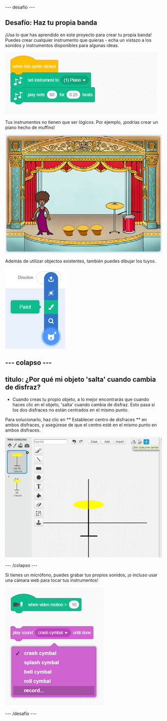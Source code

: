 \--- desafío \---

## Desafío: Haz tu propia banda

¡Usa lo que has aprendido en este proyecto para crear tu propia banda! Puedes crear cualquier instrumento que quieras - echa un vistazo a los sonidos y instrumentos disponibles para algunas ideas.

![captura de pantalla](images/band-ideas.png)

Tus instrumentos no tienen que ser lógicos. Por ejemplo, ¡podrías crear un piano hecho de muffins!

![captura de pantalla](images/band-piano.png)

Además de utilizar objectos existentes, también puedes dibujar los tuyos.

![captura de pantalla](images/band-draw.png)

## \--- colapso \---

## titulo: ¿Por qué mi objeto 'salta' cuando cambia de disfraz?

+ Cuando creas tu propio objeto, a lo mejor encontrarás que cuando haces clic en el objeto, 'salta' cuando cambia de disfraz. Esto pasa si los dos disfraces no están centrados en el mismo punto.

Para solucionarlo, haz clic en ** Establecer centro de disfraces ** en ambos disfraces, y asegúrese de que el centro esté en el mismo punto en ambos disfraces.

![captura de pantalla](images/band-center.png)

\--- /colapso \---

Si tienes un micrófono, puedes grabar tus propios sonidos, ¡o incluso usar una cámara web para tocar tus instrumentos!

![captura de pantalla](images/band-io.png)

\--- /desafío \---